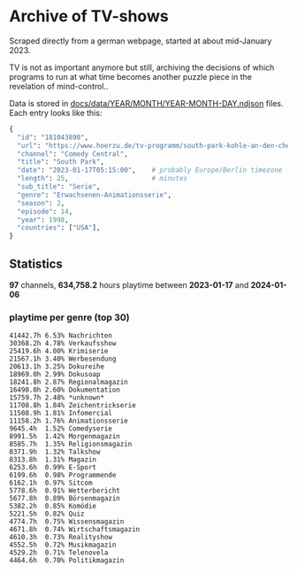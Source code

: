 # Archive of TV-shows

Scraped directly from a german webpage, started at about mid-January 2023.

TV is not as important anymore but still, archiving the decisions of which programs to run at what time
becomes another puzzle piece in the revelation of mind-control.. 

Data is stored in [docs/data/YEAR/MONTH/YEAR-MONTH-DAY.ndjson](docs/data/) files. 
Each entry looks like this:

```python
{
  "id": "181043890", 
  "url": "https://www.hoerzu.de/tv-programm/south-park-kohle-an-den-chefkoch/bid_181043890/", 
  "channel": "Comedy Central", 
  "title": "South Park", 
  "date": "2023-01-17T05:15:00",    # probably Europe/Berlin timezone 
  "length": 25,                     # minutes 
  "sub_title": "Serie", 
  "genre": "Erwachsenen-Animationsserie", 
  "season": 2, 
  "episode": 14, 
  "year": 1998, 
  "countries": ["USA"],
}
```

## Statistics

**97** channels, **634,758.2** hours playtime between **2023-01-17** and **2024-01-06**


### playtime per genre (top 30)

    41442.7h 6.53% Nachrichten
    30368.2h 4.78% Verkaufsshow
    25419.6h 4.00% Krimiserie
    21567.1h 3.40% Werbesendung
    20613.1h 3.25% Dokureihe
    18969.0h 2.99% Dokusoap
    18241.8h 2.87% Regionalmagazin
    16498.0h 2.60% Dokumentation
    15759.7h 2.48% *unknown*
    11708.8h 1.84% Zeichentrickserie
    11508.9h 1.81% Infomercial
    11158.2h 1.76% Animationsserie
    9645.4h  1.52% Comedyserie
    8991.5h  1.42% Morgenmagazin
    8585.7h  1.35% Religionsmagazin
    8371.9h  1.32% Talkshow
    8313.8h  1.31% Magazin
    6253.6h  0.99% E-Sport
    6199.6h  0.98% Programmende
    6162.1h  0.97% Sitcom
    5778.6h  0.91% Wetterbericht
    5677.8h  0.89% Börsenmagazin
    5382.2h  0.85% Komödie
    5221.5h  0.82% Quiz
    4774.7h  0.75% Wissensmagazin
    4671.8h  0.74% Wirtschaftsmagazin
    4610.3h  0.73% Realityshow
    4552.5h  0.72% Musikmagazin
    4529.2h  0.71% Telenovela
    4464.6h  0.70% Politikmagazin
